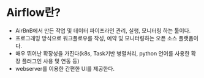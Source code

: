 # Airflow란?
- AirBnB에서 만든 작업 및 데이터 파이프라인 관리, 실행, 모니터링 하는 툴이다.
- 프로그래밍 방식으로 워크플로우를 작성, 예약 및 모니터링하는 오픈 소스 플랫폼이다.
- 매우 뛰어난 확장성을 가진다(k8s, Task기반 병렬처리, python 언어를 사용한 확장 플러그인 사용 및 연동 등)
- webserver를 이용한 간편한 UI를 제공한다.
